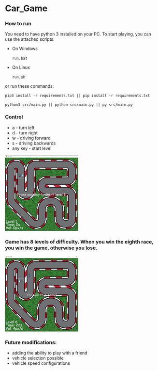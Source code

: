 # Car_Game

### How to run

You need to have python 3 installed on your PC. To start playing, you can use the attached scripts:
<ul>
<li> On Windows
  
`run.bat`
  
</li>
   
<li> On Linux 
  
`run.sh`
  
</li>
    
</ul>

or run these commands:

```
pip3 install -r requirements.txt || pip install -r requirements.txt
```
```
python3 src/main.py || python src/main.py || py src/main.py
```

### Control

* a - turn left
* d - turn right
* w - driving forward
* s - driving backwards
* any key - start level

<img src="https://github.com/mario11-wiet/Car_Game/blob/master/src/assets/photo_menu.png" width=auto height=250px alt="Menu">

### Game has 8 levels of difficulty. When you win the eighth race, you win the game, otherwise you lose.

<img src="https://github.com/mario11-wiet/Car_Game/blob/master/src/assets/photo_win.png" width=auto height=250px alt="Win">

### Future modifications:

* adding the ability to play with a friend
* vehicle selection possible
* vehicle speed configurations
